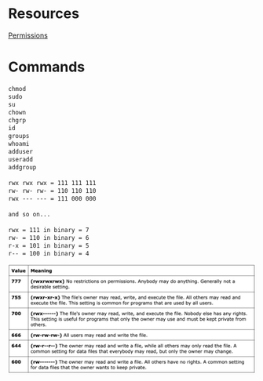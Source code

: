 # Resources

[Permissions](http://linuxcommand.org/lc3_lts0090.php)

# Commands

    chmod
    sudo
    su
    chown
    chgrp
    id
    groups
    whoami
    adduser
    useradd
    addgroup

    rwx rwx rwx = 111 111 111
    rw- rw- rw- = 110 110 110
    rwx --- --- = 111 000 000

    and so on...

    rwx = 111 in binary = 7
    rw- = 110 in binary = 6
    r-x = 101 in binary = 5
    r-- = 100 in binary = 4

![permissions image](./permissions.png)
